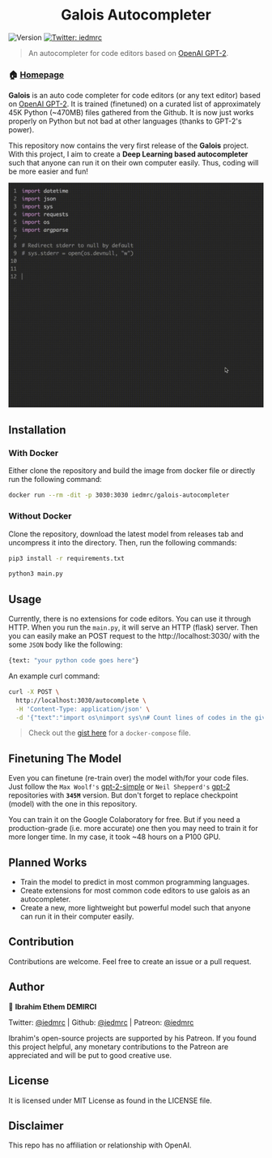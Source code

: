<h1 align="center">Galois Autocompleter</h1>
<p>
  <img alt="Version" src="https://img.shields.io/badge/version-0.1.0-blue.svg?cacheSeconds=2592000" />
  <a href="https://twitter.com/iedmrc">
    <img alt="Twitter: iedmrc" src="https://img.shields.io/twitter/follow/iedmrc.svg?style=social" target="_blank" />
  </a>
</p>

> An autocompleter for code editors based on [OpenAI GPT-2](https://github.com/openai/gpt-2).

### 🏠 [Homepage](usegalois.com)

**Galois** is an auto code completer for code editors (or any text editor) based on [OpenAI GPT-2](https://github.com/openai/gpt-2). It is trained (finetuned) on a curated list of approximately 45K Python (~470MB) files gathered from the Github. It is now just works properly on Python but not bad at other languages (thanks to GPT-2's power). 

This repository now contains the very first release of the **Galois** project. With this project, I aim to create a **Deep Learning based autocompleter** such that anyone can run it on their own computer easily. Thus, coding will be more easier and fun!

![Galois demo GIF](img/python1.gif)
## Installation

### With Docker
Either clone the repository and build the image from docker file or directly run the following command:

```sh
docker run --rm -dit -p 3030:3030 iedmrc/galois-autocompleter
```

### Without Docker

Clone the repository, download the latest model from releases tab and uncompress it into the directory. Then, run the following commands:
```sh
pip3 install -r requirements.txt
```
```sh
python3 main.py
```

## Usage
Currently, there is no extensions for code editors. You can use it through HTTP. When you run the `main.py`, it will serve an HTTP (flask) server. Then you can easily make an POST request to the http://localhost:3030/ with the some `JSON` body like the following:

```sh
{text: "your python code goes here"}
```

An example curl command:

```sh
curl -X POST \
  http://localhost:3030/autocomplete \
  -H 'Content-Type: application/json' \
  -d '{"text":"import os\nimport sys\n# Count lines of codes in the given directory, separated by file extension.\ndef main(directory):\n  line_count = {}\n  for filename in os.listdir(directory):\n    _, ext = os.path.splitext(filename)\n    if ext not"}'
  ```

  > Check out the [gist here](https://gist.github.com/iedmrc/1e41197a6a2f7a9a654a0df9bd932290) for a `docker-compose` file.

## Finetuning The Model
Even you can finetune (re-train over) the model with/for your code files. Just follow the `Max Woolf's` [gpt-2-simple](https://github.com/minimaxir/gpt-2-simple) or `Neil Shepperd's` [gpt-2](https://github.com/nshepperd/gpt-2) repositories with **`345M`** version. But don't forget to replace checkpoint (model) with the one in this repository.

You can train it on the Google Colaboratory for free. But if you need a production-grade (i.e. more accurate) one then you may need to train it for more longer time. In my case, it took ~48 hours on a P100 GPU.

## Planned Works

- Train the model to predict in most common programming languages.
- Create extensions for most common code editors to use galois as an autocompleter.
- Create a new, more lightweight but powerful model such that anyone can run it in their computer easily.

## Contribution
Contributions are welcome. Feel free to create an issue or a pull request.

## Author

👤 **Ibrahim Ethem DEMIRCI**

Twitter: [@iedmrc](https://twitter.com/iedmrc) | Github: [@iedmrc](https://github.com/iedmrc) | Patreon: [@iedmrc](https://patreon.com/iedmrc)


Ibrahim's open-source projects are supported by his Patreon. If you found this project helpful, any monetary contributions to the Patreon are appreciated and will be put to good creative use.

## License
It is licensed under MIT License as found in the LICENSE file.

## Disclaimer
This repo has no affiliation or relationship with OpenAI.
